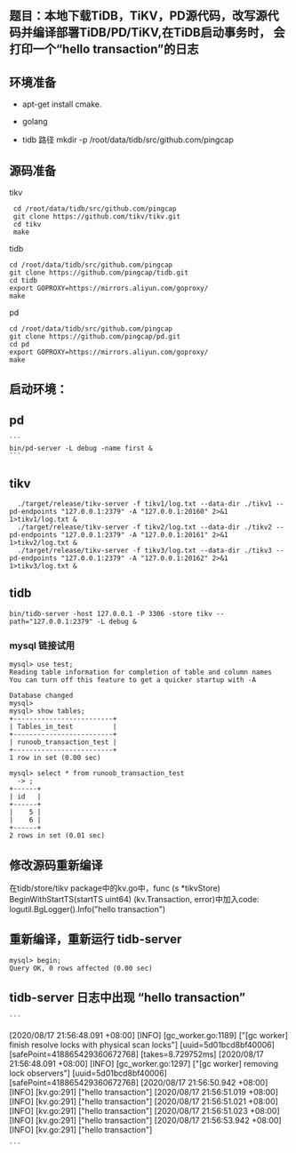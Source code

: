 
## 题目：本地下载TiDB，TiKV，PD源代码，改写源代码并编译部署TiDB/PD/TiKV,在TiDB启动事务时， 会打印一个“hello transaction”的日志

## 环境准备
  * apt-get install  cmake.
  
  * golang
  
  * tidb 路径
  mkdir -p /root/data/tidb/src/github.com/pingcap
## 源码准备
tikv
 ```
  cd /root/data/tidb/src/github.com/pingcap
  git clone https://github.com/tikv/tikv.git
  cd tikv
  make
 ```
tidb
 ```
 cd /root/data/tidb/src/github.com/pingcap
 git clone https://github.com/pingcap/tidb.git
 cd tidb
 export GOPROXY=https://mirrors.aliyun.com/goproxy/
 make
 ```
 pd
 ```
 cd /root/data/tidb/src/github.com/pingcap
 git clone https://github.com/pingcap/pd.git
 cd pd
 export GOPROXY=https://mirrors.aliyun.com/goproxy/
 make
 ```
 ## 启动环境：
## pd 
    ```
    bin/pd-server -L debug -name first &
    ```
## tikv
  ```
    ./target/release/tikv-server -f tikv1/log.txt --data-dir ./tikv1 --pd-endpoints "127.0.0.1:2379" -A "127.0.0.1:20160" 2>&1 1>tikv1/log.txt &
    ./target/release/tikv-server -f tikv2/log.txt --data-dir ./tikv2 --pd-endpoints "127.0.0.1:2379" -A "127.0.0.1:20161" 2>&1 1>tikv2/log.txt & 
    ./target/release/tikv-server -f tikv3/log.txt --data-dir ./tikv3 --pd-endpoints "127.0.0.1:2379" -A "127.0.0.1:20162" 2>&1 1>tikv3/log.txt &
   ```
## tidb
   ```
   bin/tidb-server -host 127.0.0.1 -P 3306 -store tikv --path="127.0.0.1:2379" -L debug &
   ```
   
 ### mysql 链接试用
  ```
mysql> use test;
Reading table information for completion of table and column names
You can turn off this feature to get a quicker startup with -A

Database changed
mysql>
mysql> show tables;
+-------------------------+
| Tables_in_test          |
+-------------------------+
| runoob_transaction_test |
+-------------------------+
1 row in set (0.00 sec)

mysql> select * from runoob_transaction_test
    -> ;
+------+
| id   |
+------+
|    5 |
|    6 |
+------+
2 rows in set (0.01 sec)
 ```
 
## 修改源码重新编译
 在tidb/store/tikv package中的kv.go中，func (s *tikvStore) BeginWithStartTS(startTS uint64) (kv.Transaction, error)中加入code:
logutil.BgLogger().Info("hello transaction") 

## 重新编译，重新运行 tidb-server
 ```
mysql> begin;
Query OK, 0 rows affected (0.00 sec)
 ```
## tidb-server 日志中出现 “hello transaction”
    ```
[2020/08/17 21:56:48.091 +08:00] [INFO] [gc_worker.go:1189] ["[gc worker] finish resolve locks with physical scan locks"] [uuid=5d01bcd8bf40006] [safePoint=418865429360672768] [takes=8.729752ms]
[2020/08/17 21:56:48.091 +08:00] [INFO] [gc_worker.go:1297] ["[gc worker] removing lock observers"] [uuid=5d01bcd8bf40006] [safePoint=418865429360672768]
[2020/08/17 21:56:50.942 +08:00] [INFO] [kv.go:291] ["hello transaction"]
[2020/08/17 21:56:51.019 +08:00] [INFO] [kv.go:291] ["hello transaction"]
[2020/08/17 21:56:51.021 +08:00] [INFO] [kv.go:291] ["hello transaction"]
[2020/08/17 21:56:51.023 +08:00] [INFO] [kv.go:291] ["hello transaction"]
[2020/08/17 21:56:53.942 +08:00] [INFO] [kv.go:291] ["hello transaction"]

    ```
  
